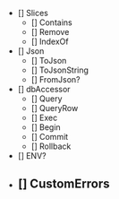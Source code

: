 - [] Slices
  - [] Contains
  - [] Remove 
  - [] IndexOf
- [] Json
  - [] ToJson
  - [] ToJsonString
  - [] FromJson?
- [] dbAccessor
  - [] Query
  - [] QueryRow
  - [] Exec
  - [] Begin
  - [] Commit
  - [] Rollback
- [] ENV?
- [] CustomErrors
  - 